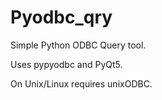 Pyodbc_qry
===========

Simple Python ODBC Query tool.

Uses pypyodbc and PyQt5.

On Unix/Linux requires unixODBC.
